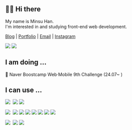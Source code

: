 ## ✋🏻 Hi there
My name is Minsu Han. <br>
I'm interested in and studying front-end web development.

<p>
  <a href="https://velog.io/@minsuhan1">Blog</a> | <a href="https://minsuhan.notion.site/">Portfolio</a> | <a href="mailto:iamminsuhan@gmail.com">Email</a> | <a href="https://www.instagram.com/iamminsuhan/">Instagram</a>
</p>

<p>
  <a href="https://solved.ac/monologue96"><img src="http://mazassumnida.wtf/api/mini/generate_badge?boj=monologue96"/></a>
  <a href="https://hits.seeyoufarm.com"><img src="https://hits.seeyoufarm.com/api/count/incr/badge.svg?url=https%3A%2F%2Fgithub.com%2Fminsuhan1&count_bg=%2379C83D&title_bg=%23555555&icon=github.svg&icon_color=%23E7E7E7&title=hits&edge_flat=false"/></a>
</p>

## I am doing ...
🌱 Naver Boostcamp Web·Mobile 9th Challenge (24.07~ ) <br>

## I can use ...
<p>
  <img src="https://img.shields.io/badge/Language-white?style=flat" />&nbsp;
  <img src="https://img.shields.io/badge/JavaScript-F7DF1E?style=flat-square&logo=javascript&logoColor=black" />
  <img src="https://img.shields.io/badge/Typescript-3178C6?style=flat-square&logo=Typescript&logoColor=white" />
</p>
<p>
  <img src="https://img.shields.io/badge/Web Frontend-white?style=flat" />&nbsp;
  <img src="https://img.shields.io/badge/React-61DAFB?style=flat-square&logo=React&logoColor=black" />
  <img src="https://img.shields.io/badge/Sass-CC6699?style=flat-square&logo=Sass&logoColor=white" />
  <img src="https://img.shields.io/badge/Tailwind%20CSS-06B6D4?style=flat-square&logo=tailwindcss&logoColor=white" />
  <img src="https://img.shields.io/badge/styled--components-DB7093?style=flat-square&logo=styledcomponents&logoColor=white" />
  <img src="https://img.shields.io/badge/Redux-764ABC?style=flat-square&logo=Redux&logoColor=white" />
  <img src="https://img.shields.io/badge/React%20Query-FF4154?style=flat-square&logo=reactquery&logoColor=white" />
  <img src="https://img.shields.io/badge/Zustand-592E3E?style=flat-square&logo=zustand&logoColor=white" />
</p>
<p>
  <img src="https://img.shields.io/badge/Infra-white?style=flat" />&nbsp;
  <img src="https://img.shields.io/badge/AWS%20EC2-FF9900?style=flat-square&logo=amazonec2&logoColor=white" />
  <img src="https://img.shields.io/badge/Github%20Actions-2088FF?style=flat-square&logo=githubactions&logoColor=white" />
</p>

